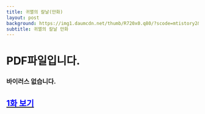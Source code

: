 ```yaml
---
title: 귀멸의 칼날(만화)
layout: post
background: https://img1.daumcdn.net/thumb/R720x0.q80/?scode=mtistory2&fname=http%3A%2F%2Fcfile10.uf.tistory.com%2Fimage%2F99FCCF445C91B67D337009
subtitle: 귀멸의 칼날 만화
---
```


# PDF파일입니다.
### 바이러스 없습니다.
## <a href="https://drive.google.com/file/d/1HyuZqNxwpmSmwqQoeUQZSCtev3HJ37kW/view?usp=sharing"><span style="color:blue">1화 보기</span>

<br />
